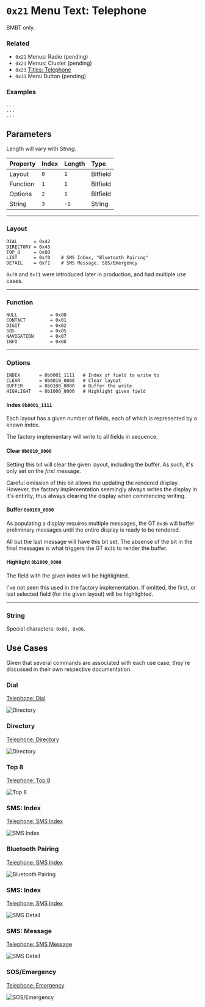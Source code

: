 # `0x21` Menu Text: Telephone

BMBT only.

### Related

- `0x21` Menus: Radio (pending)
- `0x21` Menus: Cluster (pending)
- `0x23` [Titles: Telephone](23.md)
- `0x31` Menu Button (pending)

### Examples

    ...
    ...
    ...

## Parameters

Length will vary with *String*.

Property|Index|Length|Type
:-------|:----|:-----|:---
Layout|`0`|`1`|Bitfield
Function|`1`|`1`|Bitfield
Options|`2`|`1`|Bitfield
String|`3`|`-1`|String

---

### Layout
    
    DIAL      = 0x42
    DIRECTORY = 0x43
    TOP_8     = 0x80
    LIST      = 0xf0    # SMS Inbox, "Bluetooth Pairing"
    DETAIL    = 0xf1    # SMS Message, SOS/Emergency

`0xf0` and `0xf1` were introduced later in production, and had multiple use cases.

---

### Function
    
    NULL            = 0x00
    CONTACT         = 0x01
    DIGIT           = 0x02
    SOS             = 0x05
    NAVIGATION      = 0x07
    INFO            = 0x08

---

### Options

    INDEX       = 0b0001_1111   # Index of field to write to
    CLEAR       = 0b0010_0000   # Clear layout
    BUFFER      = 0b0100_0000   # Buffer the write
    HIGHLIGHT   = 0b1000_0000   # Highlight given field

#### Index `0b0001_1111`

Each layout has a given number of fields, each of which is represented by a known index.

The factory implementary will write to all fields in sequence.

#### Clear `0b0010_0000`

Setting this bit will clear the given layout, including the buffer. As such, it's only set on the *first* message.

Careful omission of this bit allows the updating the rendered display. However, the factory implementation seemingly always writes the display in it's entirity, thus always clearing the display when commencing writing.

#### Buffer `0b0100_0000`

As populating a display requires multiple messages, the GT `0x3b` will buffer preliminary messages until the entire display is ready to be rendered.

All but the last message will have this bit set. The absense of the bit in the final messages is what triggers the GT `0x3b` to render the buffer.

#### Highlight `0b1000_0000`

The field with the given index will be highlighted.

I've not seen this used in the factory implementation. If omitted, the first, or last selected field (for the given layout) will be highlighted.

---

### String

Special characters: `0x00, 0x06`.

<!--Layout|ID|Example
:--|:--|:--
Dial|`0x42`|![42](21/42.JPG)
Directory|`0x43`|![43](21/43.JPG)
Top 8|`0x80`|![80](21/80.JPG)
List|`0xf0`|![f0](21/f0.jpeg)
Detail|`0xf1`|![f1](21/f1.jpeg)-->
    
## Use Cases

Given that several commands are associated with each use case, they're discussed in their own respective documentation.

### Dial

[Telephone: Dial](dial.md)

![Directory](21/42.JPG)

### Directory

[Telephone: Directory](directory.md)

![Directory](21/43.JPG)

### Top 8

[Telephone: Top 8](top_8.md)

![Top 8](21/80.JPG)

### SMS: Index

[Telephone: SMS Index](list.md)

![SMS Index](21/f0.jpeg)

### Bluetooth Pairing

[Telephone: SMS Index](list.md)

![Bluetooth Pairing](21/reference_pairing.jpg)

### SMS: Index

[Telephone: SMS Index](detail.md)

![SMS Detail](21/f0.jpeg)

### SMS: Message

[Telephone: SMS Message](detail.md)

![SMS Detail](21/f1.jpeg)

### SOS/Emergency

[Telephone: Emergency](detail.md)

![SOS/Emergency](sms/sms_emergency.jpg)
